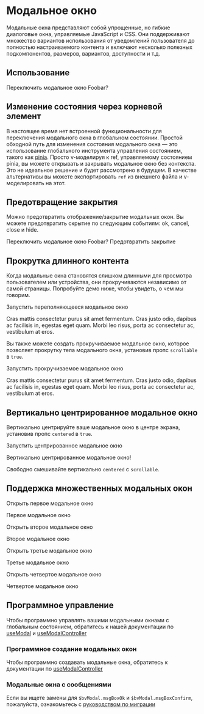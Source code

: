 # Модальное окно

<PageHeader>

Модальные окна представляют собой упрощенные, но гибкие диалоговые окна, управляемые JavaScript и CSS. Они поддерживают множество вариантов использования от уведомлений пользователя до полностью настраиваемого контента и включают несколько полезных подкомпонентов, размеров, вариантов, доступности и т.д.

</PageHeader>

## Использование

<HighlightCard>
  <BButton @click="modal = !modal">
    Переключить модальное окно
  </BButton>
  <BModal v-model="modal" title="Привет, мир!">
    Foobar?
  </BModal>
  <template #html>

```vue
<template>
  <BButton @click="modal = !modal"> Переключить модальное окно </BButton>
  <BModal v-model="modal" title="Привет, мир!"> Foobar? </BModal>
</template>

<script setup lang="ts">
const modal = ref(false)
</script>
```

  </template>
</HighlightCard>

## Изменение состояния через корневой элемент

В настоящее время нет встроенной функциональности для переключения модального окна в глобальном состоянии. Простой обходной путь для изменения состояния модального окна — это использование глобального инструмента управления состоянием, такого как [pinia](https://pinia.vuejs.org/). Просто v-моделируя к ref, управляемому состоянием pinia, вы можете открывать и закрывать модальное окно без контекста. Это не идеальное решение и будет рассмотрено в будущем. В качестве альтернативы вы можете экспортировать `ref` из внешнего файла и v-моделировать на этот.

## Предотвращение закрытия

Можно предотвратить отображение/закрытие модальных окон. Вы можете предотвратить скрытие по следующим событиям: ok, cancel, close и hide.

<HighlightCard>
  <BButton @click="preventableModal = !preventableModal">
    Переключить модальное окно
  </BButton>
  <BModal  v-model="preventableModal" title="Привет, мир!" @hide="preventFn">
    Foobar?
    <BFormCheckbox v-model="preventModal">Предотвратить закрытие</BFormCheckbox>
  </BModal>
  <template #html>

```vue
<template>
  <BButton @click="preventableModal = !preventableModal"> Переключить модальное окно </BButton>

  <BModal v-model="preventableModal" title="Привет, мир!" @hide="preventFn">
    Foobar?
    <BFormCheckbox v-model="preventModal">Предотвратить закрытие</BFormCheckbox>
  </BModal>
</template>

<script setup lang="ts">
const preventableModal = ref(false)
const preventModal = ref(true)
const preventFn = (e: Event) => {
  if (preventModal.value) e.preventDefault()
}
</script>
```

  </template>
</HighlightCard>

## Прокрутка длинного контента

Когда модальные окна становятся слишком длинными для просмотра пользователем или устройства, они прокручиваются независимо от самой страницы. Попробуйте демо ниже, чтобы увидеть, о чем мы говорим.

<HighlightCard>
  <BButton v-b-modal.modal-tall>Запустить переполняющееся модальное окно</BButton>

  <BModal id="modal-tall" title="Переполняющийся контент">
    <p class="my-4" v-for="i in 20" :key="i">
      Cras mattis consectetur purus sit amet fermentum. Cras justo odio, dapibus ac facilisis
      in, egestas eget quam. Morbi leo risus, porta ac consectetur ac, vestibulum at eros.
    </p>
  </BModal>
  <template #html>

```vue
<template>
  <BButton v-b-modal.modal-tall>Запустить переполняющееся модальное окно</BButton>

  <BModal id="modal-tall" title="Переполняющийся контент">
    <p class="my-4" v-for="i in 20" :key="i">
      Cras mattis consectetur purus sit amet fermentum. Cras justo odio, dapibus ac facilisis in,
      egestas eget quam. Morbi leo risus, porta ac consectetur ac, vestibulum at eros.
    </p>
  </BModal>
</template>
```

  </template>
</HighlightCard>

Вы также можете создать прокручиваемое модальное окно, которое позволяет прокрутку тела модального окна, установив пропс `scrollable` в `true`.

<HighlightCard>
  <BButton v-b-modal.modal-scrollable>Запустить прокручиваемое модальное окно</BButton>

  <BModal id="modal-scrollable" scrollable title="Прокручиваемый контент">
    <p class="my-4" v-for="i in 20" :key="i">
      Cras mattis consectetur purus sit amet fermentum. Cras justo odio, dapibus ac facilisis in,
      egestas eget quam. Morbi leo risus, porta ac consectetur ac, vestibulum at eros.
    </p>
  </BModal>
  <template #html>

```vue
<template>
  <BButton v-b-modal.modal-scrollable>Запустить прокручиваемое модальное окно</BButton>

  <BModal id="modal-scrollable" scrollable title="Прокручиваемый контент">
    <p class="my-4" v-for="i in 20" :key="i">
      Cras mattis consectetur purus sit amet fermentum. Cras justo odio, dapibus ac facilisis in,
      egestas eget quam. Morbi leo risus, porta ac consectetur ac, vestibulum at eros.
    </p>
  </BModal>
</template>
```

  </template>
</HighlightCard>

## Вертикально центрированное модальное окно

Вертикально центрируйте ваше модальное окно в центре экрана, установив пропс `centered` в `true`.

<HighlightCard>
  <BButton v-b-modal.modal-center>Запустить центрированное модальное окно</BButton>

  <BModal id="modal-center" centered title="BootstrapVue">
    <p class="my-4">Вертикально центрированное модальное окно!</p>
  </BModal>
  <template #html>

```vue
<template>
  <BButton v-b-modal.modal-center>Запустить центрированное модальное окно</BButton>

  <BModal id="modal-center" centered title="BootstrapVue">
    <p class="my-4">Вертикально центрированное модальное окно!</p>
  </BModal>
</template>
```

  </template>
</HighlightCard>

Свободно смешивайте вертикально `centered` с `scrollable`.

## Поддержка множественных модальных окон

<HighlightCard>
  <BButton @click="nestedModal1 = !nestedModal1">Открыть первое модальное окно</BButton>
  <BModal v-model="nestedModal1" size="lg" title="Первое модальное окно" ok-only no-stacking>
    <p class="my-2">Первое модальное окно</p>
    <BButton @click="nestedModal2 = !nestedModal2">Открыть второе модальное окно</BButton>
  </BModal>
  <BModal v-model="nestedModal2" title="Второе модальное окно" ok-only>
    <p class="my-2">Второе модальное окно</p>
    <BButton @click="nestedModal3 = !nestedModal3" size="sm">Открыть третье модальное окно</BButton>
  </BModal>
  <BModal v-model="nestedModal3" size="sm" title="Третье модальное окно" ok-only>
    <p class="my-1">Третье модальное окно</p>
    <BButton @click="nestedModal4 = !nestedModal4" size="sm">Открыть четвертое модальное окно</BButton>
  </BModal>
  <BModal v-model="nestedModal4" size="sm" title="Четвертое модальное окно" ok-only>
    <p class="my-1">Четвертое модальное окно</p>
  </BModal>
  <template #html>

```vue
<template>
  <BButton @click="nestedModal1 = !nestedModal1">Открыть первое модальное окно</BButton>

  <BModal v-model="nestedModal1" size="lg" title="Первое модальное окно" ok-only no-stacking>
    <p class="my-2">Первое модальное окно</p>
    <BButton @click="nestedModal2 = !nestedModal2">Открыть второе модальное окно</BButton>
  </BModal>

  <BModal v-model="nestedModal2" title="Второе модальное окно" ok-only>
    <p class="my-2">Второе модальное окно</p>
    <BButton @click="nestedModal3 = !nestedModal3" size="sm">Открыть третье модальное окно</BButton>
  </BModal>

  <BModal v-model="nestedModal3" size="sm" title="Третье модальное окно" ok-only>
    <p class="my-1">Третье модальное окно</p>
    <BButton @click="nestedModal4 = !nestedModal4" size="sm"
      >Открыть четвертое модальное окно</BButton
    >
  </BModal>
  <BModal v-model="nestedModal4" size="sm" title="Четвертое модальное окно" ok-only>
    <p class="my-1">Четвертое модальное окно</p>
  </BModal>
</template>

<script setup lang="ts">
const nestedModal1 = ref(false)
const nestedModal2 = ref(false)
const nestedModal3 = ref(false)
const nestedModal4 = ref(false)
</script>
<style>
/* just a little example of the variables and classes for stack */
.modal {
  --bs-modal-zindex: 1900;
  transform: translate(
    calc((var(--b-count, 0) - var(--b-position, 0)) * 20px),
    calc((var(--b-count, 0) - var(--b-position, 0)) * 20px)
  );
  transition:
    transform 0.5s,
    opacity 0.15s linear !important;
}
.modal:not(.stack-inverse-position-0) {
  opacity: calc(1 - ((var(--b-count, 0) - var(--b-position, 0)) * 0.1));
}
.modal-backdrop:not(.stack-inverse-position-0) {
  opacity: 0 !important;
}
</style>
```

  </template>
</HighlightCard>

## Программное управление

Чтобы программно управлять вашими модальными окнами с глобальным состоянием, обратитесь к нашей документации по [useModal](/docs/composables/useModal) и [useModalController](/docs/composables/useModalController)

### Программное создание модальных окон

Чтобы программно создавать модальные окна, обратитесь к документации по [useModalController](/docs/composables/useModalController)

### Модальные окна с сообщениями

Если вы ищете замены для `$bvModal.msgBoxOk` и `$bvModal.msgBoxConfirm`, пожалуйста, ознакомьтесь с
[руководством по миграции](/docs/migration-guide#replacement-for-modal-message-boxes)

<ComponentReference :data="data" />

<script setup lang="ts">
import {data} from '../../data/components/modal.data'
import ComponentReference from '../../components/ComponentReference.vue'
import HighlightCard from '../../components/HighlightCard.vue'
import {BCard, BCardBody, BModal, BButton, vBModal} from 'bootstrap-vue-next'
import {ref, nextTick} from 'vue'

const modal = ref(false)

const preventableModal = ref(false)
const preventModal = ref(true)
const preventFn = (e: Event) => {
  if (preventModal.value)
    e.preventDefault()
}

const nestedModal1 = ref(false)
const nestedModal2 = ref(false)
const nestedModal3 = ref(false)
const nestedModal4 = ref(false)
</script>

<style>
.modal {
  --bs-modal-zindex: 1900;
  transform: translate(
    calc((var(--b-count, 0) - var(--b-position, 0)) * 20px),
    calc((var(--b-count, 0) - var(--b-position, 0)) * 20px)
  );
  transition: transform 0.5s, opacity 0.15s linear !important;
}
.modal:not(.stack-inverse-position-0) {
  opacity: calc(1 - ((var(--b-count, 0) - var(--b-position, 0)) * 0.1));
}
.modal-backdrop:not(.stack-inverse-position-0) {
  opacity: 0 !important;
}
</style>
